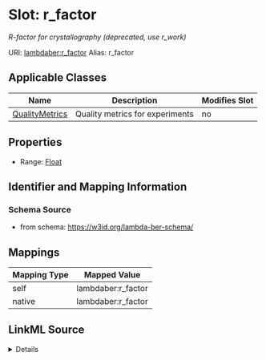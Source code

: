 

# Slot: r_factor 


_R-factor for crystallography (deprecated, use r_work)_





URI: [lambdaber:r_factor](https://w3id.org/lambda-ber-schema/r_factor)
Alias: r_factor

<!-- no inheritance hierarchy -->





## Applicable Classes

| Name | Description | Modifies Slot |
| --- | --- | --- |
| [QualityMetrics](QualityMetrics.md) | Quality metrics for experiments |  no  |






## Properties

* Range: [Float](Float.md)




## Identifier and Mapping Information






### Schema Source


* from schema: https://w3id.org/lambda-ber-schema/




## Mappings

| Mapping Type | Mapped Value |
| ---  | ---  |
| self | lambdaber:r_factor |
| native | lambdaber:r_factor |




## LinkML Source

<details>
```yaml
name: r_factor
description: R-factor for crystallography (deprecated, use r_work)
from_schema: https://w3id.org/lambda-ber-schema/
rank: 1000
alias: r_factor
owner: QualityMetrics
domain_of:
- QualityMetrics
range: float

```
</details>